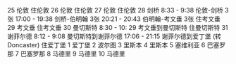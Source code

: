 25 伦敦
住伦敦
26 伦敦
住伦敦
27 伦敦
住伦敦
28 剑桥
8:33 - 9:38 伦敦-剑桥 3张
17:00 - 19:38 剑桥-伯明翰 3张
20:21 - 20:43 伯明翰-考文垂 3张
住考文垂
29 考文垂
住考文垂
30 曼切斯特
8:30 - 10: 29 考文垂到曼切斯特 
住曼切斯特
31 谢菲尔德
8:12 - 9:08 曼切斯特到谢菲尔德
17:06 - 21:15 谢菲尔德到爱丁堡 (转Doncaster)
住爱丁堡
1 爱丁堡
2 波尔图
3 里斯本
4 里斯本
5 塞维利亚
6 巴塞罗那
7 巴塞罗那
8 马德里
9 马德里
10 马德里